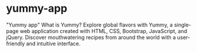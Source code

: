 # yummy-app
"Yummy app"  What is Yummy? Explore global flavors with Yummy, a single-page web application created with HTML, CSS, Bootstrap, JavaScript, and jQuery. Discover mouthwatering recipes from around the world with a user-friendly and intuitive interface.
